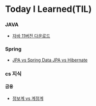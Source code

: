 # Today I Learned(TIL)

### JAVA
- [자바 11버전 다운로드](./java/Install%20Java%2011%20version.md)

### Spring
- [JPA vs Spring Data JPA vs Hibernate](./spring/JPA%20vs%20Spring%20Data%20JPA%20vs%20Hibernate.md)

### cs 지식
#### 금융
- [정보계 vs 계정계](./cs/금융/정보계%20vs%20계정계.md)
